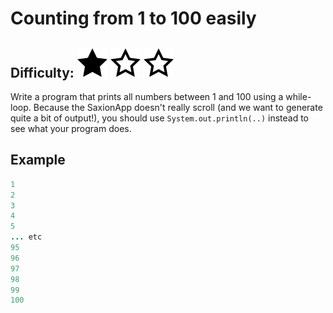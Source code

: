 # Counting from 1 to 100 easily
## Difficulty: ![Filled](../resources/star-filled.svg) ![Outlined](../resources/star-outlined.svg) ![Outlined](../resources/star-outlined.svg) 

Write a program that prints all numbers between 1 and 100 using a while-loop. Because the SaxionApp doesn't really scroll (and we want to generate quite a bit of output!), you should use `System.out.println(..)` instead to see what your program does.

## Example
```Java
1
2
3
4
5
... etc
95
96
97
98
99
100
```

